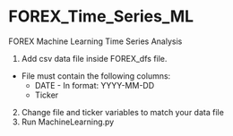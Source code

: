 # FOREX_Time_Series_ML
FOREX Machine Learning Time Series Analysis

1. Add csv data file inside FOREX_dfs file.
  - File must contain the following columns:
    * DATE - In format: YYYY-MM-DD
    * Ticker
2. Change file and ticker variables to match your data file
3. Run MachineLearning.py
